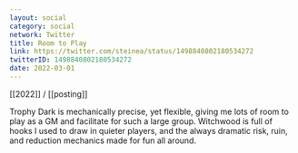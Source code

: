 ```yaml
---
layout: social
category: social
network: Twitter
title: Room to Play
link: https://twitter.com/steinea/status/1498840802180534272
twitterID: 1498840802180534272
date: 2022-03-01
---
```


[[2022]] / [[posting]]

Trophy Dark is mechanically precise, yet flexible, giving me lots of room to play as a GM and facilitate for such a large group. Witchwood is full of hooks I used to draw in quieter players, and the always dramatic risk, ruin, and reduction mechanics made for fun all around.
